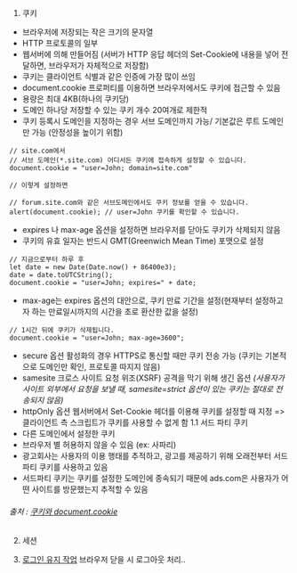 1. 쿠키
- 브라우저에 저장되는 작은 크기의 문자열
- HTTP 프로토콜의 일부
- 웹서버에 의해 만들어짐 (서버가 HTTP 응답 헤더의 Set-Cookie에 내용을 넣어 전달하면, 브라우저가 자체적으로 저장함)
- 쿠키는 클라이언트 식별과 같은 인증에 가장 많이 쓰임
- document.cookie 프로퍼티를 이용하면 브라우저에서도 쿠키에 접근할 수 있음
- 용량은 최대 4KB(하나의 쿠키당)
- 도메인 하나당 저장할 수 있는 쿠키 개수 20여개로 제한적
- 쿠키 등록시 도메인을 지정하는 경우 서브 도메인까지 가능/ 기본값은 루트 도메인만 가능 (안정성을 높이기 위함)
```
// site.com에서
// 서브 도메인(*.site.com) 어디서든 쿠키에 접속하게 설정할 수 있습니다.
document.cookie = "user=John; domain=site.com"

// 이렇게 설정하면

// forum.site.com와 같은 서브도메인에서도 쿠키 정보를 얻을 수 있습니다.
alert(document.cookie); // user=John 쿠키를 확인할 수 있습니다.
```
- expires 나 max-age 옵션을 설정하면 브라우저를 닫아도 쿠키가 삭제되지 않음
- 쿠키의 유효 일자는 반드시 GMT(Greenwich Mean Time) 포맷으로 설정
```
// 지금으로부터 하루 후
let date = new Date(Date.now() + 86400e3);
date = date.toUTCString();
document.cookie = "user=John; expires=" + date;
```
- max-age는 expires 옵션의 대안으로, 쿠키 만료 기간을 설정(현재부터 설정하고자 하는 만료일시까지의 시간을 초로 환산한 값을 설정)
```
// 1시간 뒤에 쿠키가 삭제됩니다.
document.cookie = "user=John; max-age=3600";
```
- secure 옵션 활성화의 경우 HTTPS로 통신할 때만 쿠키 전송 가능 (쿠키는 기본적으로 도메인만 확인, 프로토콜 따지지 않음)
- samesite 크로스 사이트 요청 위조(XSRF) 공격을 막기 위해 생긴 옵션 *(사용자가 사이트 외부에서 요청을 보낼 때, samesite=strict 옵션이 있는 쿠키는 절대로 전송되지 않음)*
- httpOnly 옵션 웹서버에서 Set-Cookie 헤더를 이용해 쿠키를 설정할 때 지정 => 클라이언트 측 스크립트가 쿠키를 사용할 수 없게 함
1.1 서드 파티 쿠키
- 다른 도메인에서 설정한 쿠키
- 브라우저 별 허용하지 않을 수 있음 (ex: 사파리)
- 광고회사는 사용자의 이용 행태를 추적하고, 광고를 제공하기 위해 오래전부터 서드 파티 쿠키를 사용하고 있음
- 서드파티 쿠키는 쿠키를 설정한 도메인에 종속되기 때문에 ads.com은 사용자가 어떤 사이트를 방문했는지 추적할 수 있음

###### 출처 : [쿠키와 document.cookie](https://ko.javascript.info/cookie)
2. 세션

3. [로그인 유지 작업](https://m.blog.naver.com/PostView.naver?isHttpsRedirect=true&blogId=commind7&logNo=220631505184)
브라우저 닫을 시 로그아웃 처리..
